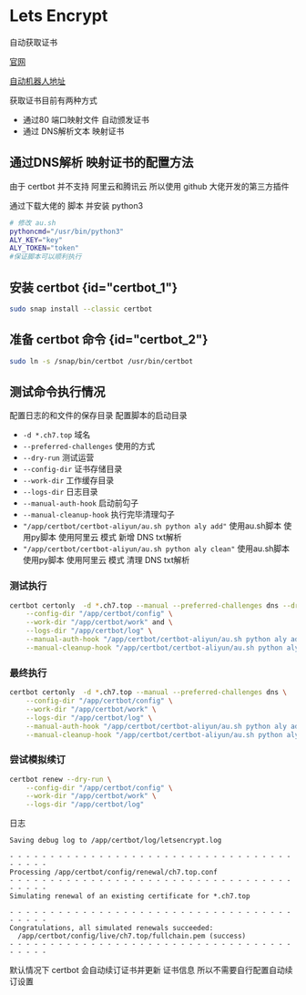 # Lets Encrypt

自动获取证书

[官网](https://letsencrypt.org/zh-cn/)

[自动机器人地址](https://certbot.eff.org/)

获取证书目前有两种方式

- 通过80 端口映射文件 自动颁发证书
- 通过 DNS解析文本 映射证书

## 通过DNS解析 映射证书的配置方法

由于 certbot 并不支持 阿里云和腾讯云 所以使用 github 大佬开发的第三方插件

[](https://github.com/ywdblog/certbot-letencrypt-wildcardcertificates-alydns-au)

通过下载大佬的 脚本 并安装 python3

```Bash
# 修改 au.sh 
pythoncmd="/usr/bin/python3"
ALY_KEY="key"
ALY_TOKEN="token"
#保证脚本可以顺利执行

```

## 安装 certbot {id="certbot_1"}

```Bash
sudo snap install --classic certbot
```

## 准备 certbot 命令 {id="certbot_2"}

```Bash
sudo ln -s /snap/bin/certbot /usr/bin/certbot
```

## 测试命令执行情况

配置日志的和文件的保存目录 配置脚本的启动目录

- `-d *.ch7.top` 域名
- `--preferred-challenges` 使用的方式
- `--dry-run` 测试运营
- `--config-dir` 证书存储目录
- `--work-dir` 工作缓存目录
- `--logs-dir` 日志目录
- `--manual-auth-hook` 启动前勾子
- `--manual-cleanup-hook` 执行完毕清理勾子
- `"/app/certbot/certbot-aliyun/au.sh python aly add"` 使用au.sh脚本 使用py脚本 使用阿里云 模式 新增 DNS txt解析
- `"/app/certbot/certbot-aliyun/au.sh python aly clean"` 使用au.sh脚本 使用py脚本 使用阿里云 模式 清理 DNS txt解析

### 测试执行

```Bash
certbot certonly  -d *.ch7.top --manual --preferred-challenges dns --dry-run \
    --config-dir "/app/certbot/config" \
    --work-dir "/app/certbot/work" and \
    --logs-dir "/app/certbot/log" \
    --manual-auth-hook "/app/certbot/certbot-aliyun/au.sh python aly add" \
    --manual-cleanup-hook "/app/certbot/certbot-aliyun/au.sh python aly clean"
```

### 最终执行

```Bash
certbot certonly  -d *.ch7.top --manual --preferred-challenges dns \
    --config-dir "/app/certbot/config" \
    --work-dir "/app/certbot/work" \
    --logs-dir "/app/certbot/log" \
    --manual-auth-hook "/app/certbot/certbot-aliyun/au.sh python aly add"  \
    --manual-cleanup-hook "/app/certbot/certbot-aliyun/au.sh python aly clean"
```

### 尝试模拟续订

```Bash
certbot renew --dry-run \
    --config-dir "/app/certbot/config" \
    --work-dir "/app/certbot/work" \
    --logs-dir "/app/certbot/log"
```
日志 
```Log
Saving debug log to /app/certbot/log/letsencrypt.log

- - - - - - - - - - - - - - - - - - - - - - - - - - - - - - - - - - - - - - - -
Processing /app/certbot/config/renewal/ch7.top.conf
- - - - - - - - - - - - - - - - - - - - - - - - - - - - - - - - - - - - - - - -
Simulating renewal of an existing certificate for *.ch7.top

- - - - - - - - - - - - - - - - - - - - - - - - - - - - - - - - - - - - - - - -
Congratulations, all simulated renewals succeeded: 
  /app/certbot/config/live/ch7.top/fullchain.pem (success)
- - - - - - - - - - - - - - - - - - - - - - - - - - - - - - - - - - - - - - - -
```
默认情况下 certbot 会自动续订证书并更新 证书信息 所以不需要自行配置自动续订设置